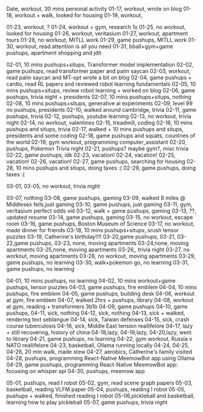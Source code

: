 Date, workout, 30 mins personal activity
01-17, workout, wrote on blog
01-18, workout + walk, looked for housing
01-19, workout, 

01-23, workout, ?
01-24, workout + gym, research 1x
01-25, no workout, looked for housing
01-26, workout, veritasium 
01-27, workout, apartment tours
01-28, no workout, MITLL work
01-29, game pushups, MITLL work
01-30, workout, read attention is all you need
01-31, bball+gym+game pushups, apartment shopping and jdh

02-01, 10 mins pushups+situps, Transformer model implementation
02-02, game pushups, read transformer paper and palm saycan
02-03, workout, read palm saycan and MT-opt wrote a bit on blog
02-04, game pushups + cardio, read RL papers and reviewed robot learning fundamentals
02-05, 10 mins pushups+situps, review robot learning + worked on blog
02-06, game pushups, trivia night + presidents
02-07, 10 mins pushups+situps, nothing
02-08, 10 mins pushups+situps, generative ai experiments
02-09, level 99 no pushups, presidents
02-10, walked around cambridge, trivia
02-11, game pushups, trivia
02-12, pushups, youtube learning
02-13, no workout, trivia night
02-14, no workout, valentines
02-15, treadmill, coding
02-16, 10 mins pushups and situps, trivia
02-17, walked + 10 mins pushups and situps, presidents and some coding
02-18, game pushups and squats, countries of the world
02-19, gym workout, programming computer_assistant
02-20, pushups, Pokemon Trivia night
02-21, pushups? maybe gym?, misc trivia
02-22, game pushups, idk
02-23, vacation!
02-24, vacation!
02-25, vacation!
02-26, vacation!
02-27, game pushups, searching for housing
02-28, 10 mins pushups and situps, doing taxes :(
02-29, game pushups, doing taxes :(

03-01, 
03-05, no workout, trivia night

03-07, nothing 
03-08, game pushups, gaming
03-09, walked 8 miles @ Middlesex fells,just gaming
03-10, game pushups, just gaming
03-11, gym, veritasium perfect odds vid
03-12, walk + game pushups, gaming
03-13, ??, updated resume
03-14, game pushups, gaming
03-15, no workout, escape room
03-16, game pushups, Boston Museum of Science
03-17, no workout, made dinner for friends
03-18, 10 mins pushups+situps, srush tensor puzzles
03-19, Catherine's birthday!!!!
03-20,game pushups, 
03-21,
03-22,game pushups, 
03-23, none, moving apartments
03-24,none, moving apartments
03-25,none, moving apartments
03-26,, trivia night
03-27, no workout, moving apartments
03-28, no workout, moving apartments 
03-29, game pushups, no learning
03-30, walk+pokemon go, no learning
03-31, game pushups, no learning

04-01, 10 mins pushups, no learning
04-02, 10 mins workout+game pushups, tensor puzzles
04-03, game pushups, fire emblem 
04-04, 10 mins pushups, fire emblem
04-05, game pushups, building desk
04-06, workout at gym, fire emblem
04-07, walked 2hrs + pushups, library
04-08, workout at gym, reading + transformers 3b1b
04-09, game pushups
04-10, game pushups, 
04-11, sick, nothing
04-12, sick, nothing
04-13, sick + walked, rendering text seblangue
04-14, sick, Taiwan defenses
04-15, sick, crash course tuberculosis 
04-16, sick, Middle East tension reallifelore
04-17, lazy + still recovering, history of china
04-18,lazy, 
04-19,lazy, 
04-20,lazy, went to library
04-21, game pushups, no learning
04-22, gym workout, Russia v NATO reallifelore
04-23, basketball, Ollama running locally
04-24,
04-25,
04-26, 20 min walk, made stew 
04-27, aerobics, Catherine's family visited
04-28, pushups, programming React-Native MeemowBot app using Ollama
04-29, game pushups, programming React-Native MeemowBot app: focusing on whisper api
04-30, pushups, meemow app

05-01, pushups, read I robot 
05-02, gym, read scene graph papers
05-03, basketball, reading VLFM paper
05-04, pushups, reading I robot
05-05, pushups + walked, finished reading I robot
05-06,pickleball and basketball, learning how to play pickleball
05-07, game pushups, trivia night


